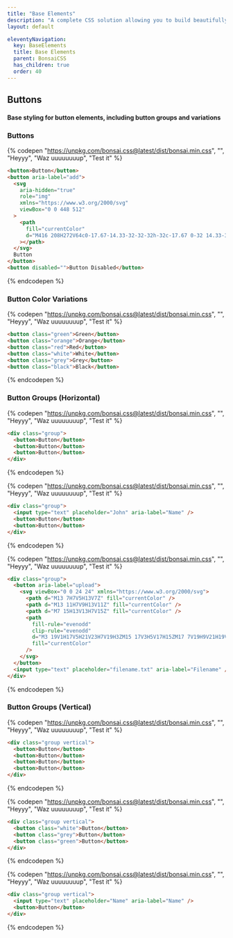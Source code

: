 ```yaml
---
title: "Base Elements"
description: "A complete CSS solution allowing you to build beautifully crafted web interfaces with ease."
layout: default

eleventyNavigation:
  key: BaseElements
  title: Base Elements
  parent: BonsaiCSS
  has_children: true
  order: 40
---
```


## Buttons

#### Base styling for button elements, including button groups and variations

### Buttons

{% codepen "https://unpkg.com/bonsai.css@latest/dist/bonsai.min.css", "", "Heyyy", "Waz uuuuuuuup", "Test it" %}

```html
<button>Button</button>
<button aria-label="add">
  <svg
    aria-hidden="true"
    role="img"
    xmlns="https://www.w3.org/2000/svg"
    viewBox="0 0 448 512"
  >
    <path
      fill="currentColor"
      d="M416 208H272V64c0-17.67-14.33-32-32-32h-32c-17.67 0-32 14.33-32 32v144H32c-17.67 0-32 14.33-32 32v32c0 17.67 14.33 32 32 32h144v144c0 17.67 14.33 32 32 32h32c17.67 0 32-14.33 32-32V304h144c17.67 0 32-14.33 32-32v-32c0-17.67-14.33-32-32-32z"
    ></path>
  </svg>
  Button
</button>
<button disabled="">Button Disabled</button>
```

{% endcodepen %}

### Button Color Variations

{% codepen "https://unpkg.com/bonsai.css@latest/dist/bonsai.min.css", "", "Heyyy", "Waz uuuuuuuup", "Test it" %}

```html
<button class="green">Green</button>
<button class="orange">Orange</button>
<button class="red">Red</button>
<button class="white">White</button>
<button class="grey">Grey</button>
<button class="black">Black</button>
```

{% endcodepen %}

### Button Groups (Horizontal)

{% codepen "https://unpkg.com/bonsai.css@latest/dist/bonsai.min.css", "", "Heyyy", "Waz uuuuuuuup", "Test it" %}

```html
<div class="group">
  <button>Button</button>
  <button>Button</button>
  <button>Button</button>
</div>
```

{% endcodepen %}

{% codepen "https://unpkg.com/bonsai.css@latest/dist/bonsai.min.css", "", "Heyyy", "Waz uuuuuuuup", "Test it" %}

```html
<div class="group">
  <input type="text" placeholder="John" aria-label="Name" />
  <button>Button</button>
  <button>Button</button>
</div>
```

{% endcodepen %}

{% codepen "https://unpkg.com/bonsai.css@latest/dist/bonsai.min.css", "", "Heyyy", "Waz uuuuuuuup", "Test it" %}

```html
<div class="group">
  <button aria-label="upload">
    <svg viewBox="0 0 24 24" xmlns="https://www.w3.org/2000/svg">
      <path d="M13 7H7V5H13V7Z" fill="currentColor" />
      <path d="M13 11H7V9H13V11Z" fill="currentColor" />
      <path d="M7 15H13V13H7V15Z" fill="currentColor" />
      <path
        fill-rule="evenodd"
        clip-rule="evenodd"
        d="M3 19V1H17V5H21V23H7V19H3ZM15 17V3H5V17H15ZM17 7V19H9V21H19V7H17Z"
        fill="currentColor"
      />
    </svg>
  </button>
  <input type="text" placeholder="filename.txt" aria-label="Filename" />
</div>
```

{% endcodepen %}

### Button Groups (Vertical)

{% codepen "https://unpkg.com/bonsai.css@latest/dist/bonsai.min.css", "", "Heyyy", "Waz uuuuuuuup", "Test it" %}

```html
<div class="group vertical">
  <button>Button</button>
  <button>Button</button>
  <button>Button</button>
  <button>Button</button>
</div>
```

{% endcodepen %}

{% codepen "https://unpkg.com/bonsai.css@latest/dist/bonsai.min.css", "", "Heyyy", "Waz uuuuuuuup", "Test it" %}

```html
<div class="group vertical">
  <button class="white">Button</button>
  <button class="grey">Button</button>
  <button class="green">Button</button>
</div>
```

{% endcodepen %}

{% codepen "https://unpkg.com/bonsai.css@latest/dist/bonsai.min.css", "", "Heyyy", "Waz uuuuuuuup", "Test it" %}

```html
<div class="group vertical">
  <input type="text" placeholder="Name" aria-label="Name" />
  <button>Button</button>
</div>
```

{% endcodepen %}
